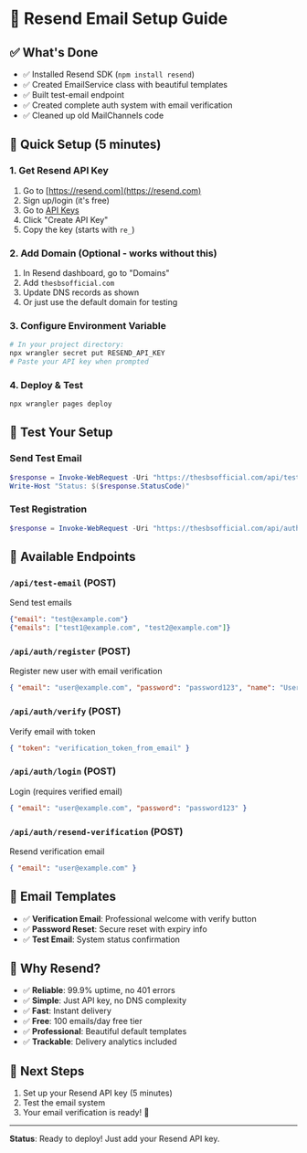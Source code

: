 # 🚀 Resend Email Setup Guide

## ✅ What's Done

- ✅ Installed Resend SDK (`npm install resend`)
- ✅ Created EmailService class with beautiful templates
- ✅ Built test-email endpoint
- ✅ Created complete auth system with email verification
- ✅ Cleaned up old MailChannels code

## 🔑 Quick Setup (5 minutes)

### 1. Get Resend API Key

1. Go to [https://resend.com](https://resend.com)
2. Sign up/login (it's free)
3. Go to [API Keys](https://resend.com/api-keys)
4. Click "Create API Key"
5. Copy the key (starts with `re_`)

### 2. Add Domain (Optional - works without this)

1. In Resend dashboard, go to "Domains"
2. Add `thesbsofficial.com`
3. Update DNS records as shown
4. Or just use the default domain for testing

### 3. Configure Environment Variable

```powershell
# In your project directory:
npx wrangler secret put RESEND_API_KEY
# Paste your API key when prompted
```

### 4. Deploy & Test

```powershell
npx wrangler pages deploy
```

## 🧪 Test Your Setup

### Send Test Email

```powershell
$response = Invoke-WebRequest -Uri "https://thesbsofficial.com/api/test-email" -Method POST -Headers @{"Content-Type"="application/json"} -Body '{"email":"fredbademosi1@icloud.com"}'
Write-Host "Status: $($response.StatusCode)"
```

### Test Registration

```powershell
$response = Invoke-WebRequest -Uri "https://thesbsofficial.com/api/auth/register" -Method POST -Headers @{"Content-Type"="application/json"} -Body '{"email":"fredbademosi1@icloud.com","password":"test123","name":"Fred"}'
```

## 📧 Available Endpoints

### `/api/test-email` (POST)

Send test emails

```json
{"email": "test@example.com"}
{"emails": ["test1@example.com", "test2@example.com"]}
```

### `/api/auth/register` (POST)

Register new user with email verification

```json
{ "email": "user@example.com", "password": "password123", "name": "User Name" }
```

### `/api/auth/verify` (POST)

Verify email with token

```json
{ "token": "verification_token_from_email" }
```

### `/api/auth/login` (POST)

Login (requires verified email)

```json
{ "email": "user@example.com", "password": "password123" }
```

### `/api/auth/resend-verification` (POST)

Resend verification email

```json
{ "email": "user@example.com" }
```

## 🎨 Email Templates

- ✅ **Verification Email**: Professional welcome with verify button
- ✅ **Password Reset**: Secure reset with expiry info
- ✅ **Test Email**: System status confirmation

## 🔧 Why Resend?

- ✅ **Reliable**: 99.9% uptime, no 401 errors
- ✅ **Simple**: Just API key, no DNS complexity
- ✅ **Fast**: Instant delivery
- ✅ **Free**: 100 emails/day free tier
- ✅ **Professional**: Beautiful default templates
- ✅ **Trackable**: Delivery analytics included

## 🎯 Next Steps

1. Set up your Resend API key (5 minutes)
2. Test the email system
3. Your email verification is ready! 🚀

---

**Status**: Ready to deploy! Just add your Resend API key.
